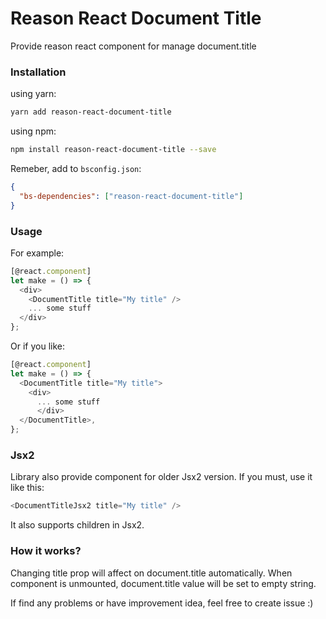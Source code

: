 # Reason React Document Title
Provide reason react component for manage document.title

### Installation
using yarn:
```sh
yarn add reason-react-document-title
```
using npm:
```sh
npm install reason-react-document-title --save
```
Remeber, add to `bsconfig.json`:
```json
{
  "bs-dependencies": ["reason-react-document-title"]
}
```

### Usage
For example:
```javascript
[@react.component]
let make = () => {
  <div>
    <DocumentTitle title="My title" />
    ... some stuff
  </div>
};
```

Or if you like:
```javascript
[@react.component]
let make = () => {
  <DocumentTitle title="My title">
    <div>
      ... some stuff
      </div>
  </DocumentTitle>,
};
```

### Jsx2
Library also provide component for older Jsx2 version. If you must, use it like this:
```javascript
<DocumentTitleJsx2 title="My title" />
```
It also supports children in Jsx2.

### How it works?
Changing title prop will affect on document.title automatically.
When component is unmounted, document.title value will be set to empty string.

If find any problems or have improvement idea, feel free to create issue :)
